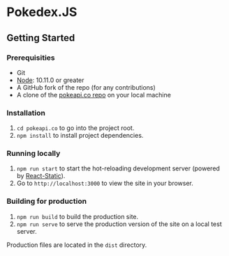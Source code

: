# Pokedex.JS

## Getting Started

### Prerequisities

-   Git
-   [Node](https://nodejs.org/en/): 10.11.0 or greater
-   A GitHub fork of the repo (for any contributions)
-   A clone of the [pokeapi.co repo](https://github.com/pokeapi/pokeapi.co) on your local machine

### Installation

1. `cd pokeapi.co` to go into the project root.
2. `npm install` to install project dependencies.

### Running locally

1. `npm run start` to start the hot-reloading development server (powered by [React-Static](https://react-static.js.org)).
2. Go to `http://localhost:3000` to view the site in your browser.

### Building for production

1. `npm run build` to build the production site.
2. `npm run serve` to serve the production version of the site on a local test server.

Production files are located in the `dist` directory.
